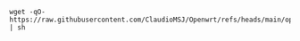 <div _ngcontent-ng-c1826447281="" class="animated-opacity ng-tns-c1826447281-45"><pre _ngcontent-ng-c1826447281="" class="ng-tns-c1826447281-45"><code _ngcontent-ng-c1826447281="" role="text" data-test-id="code-content" class="code-container formatted ng-tns-c1826447281-45">wget -qO- https://raw.githubusercontent.com/ClaudioMSJ/Openwrt/refs/heads/main/open.sh | sh
</code></pre><!----><!----><!----></div>
